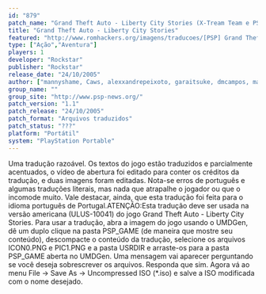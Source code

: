 ```yaml
---
id: "879"
patch_name: "Grand Theft Auto - Liberty City Stories (X-Tream Team e PSP News)"
title: "Grand Theft Auto - Liberty City Stories"
featured: "http://www.romhackers.org/imagens/traducoes/[PSP] Grand Theft Auto - Liberty City Stories - X-Tream Team e PSP News - 1.jpg"
type: ["Ação","Aventura"]
players: 1
developer: "Rockstar"
publisher: "Rockstar"
release_date: "24/10/2005"
author: ["mannyshame, Caws, alexxandrepeixoto, garaitsuke, dmcampos, macfebra, nanoepedro e ZR"]
group_name: ""
group_site: "http://www.psp-news.org/"
patch_version: "1.1"
patch_release: "24/10/2005"
patch_format: "Arquivos traduzidos"
patch_status: "???"
platform: "Portátil"
system: "PlayStation Portable"
---
```


Uma tradução razoável. Os textos do jogo estão traduzidos e parcialmente acentuados, o vídeo de abertura foi editado para conter os créditos da tradução, e duas imagens foram editadas. Nota-se erros de português e algumas traduções literais, mas nada que atrapalhe o jogador ou que o incomode muito. Vale destacar, ainda, que esta tradução foi feita para o idioma português de Portugal.ATENÇÃO:Esta tradução deve ser usada na versão americana (ULUS-10041) do jogo Grand Theft Auto - Liberty City Stories. Para usar a tradução, abra a imagem do jogo usando o UMDGen, dê um duplo clique na pasta PSP_GAME (de maneira que mostre seu conteúdo), descompacte o conteúdo da tradução, selecione os arquivos ICON0.PNG e PIC1.PNG e a pasta USRDIR e arraste-os para a pasta PSP_GAME aberta no UMDGen. Uma mensagem vai aparecer perguntando se você deseja sobrescrever os arquivos. Responda que sim. Agora vá ao menu File -> Save As -> Uncompressed ISO (*.iso) e salve a ISO modificada com o nome desejado.